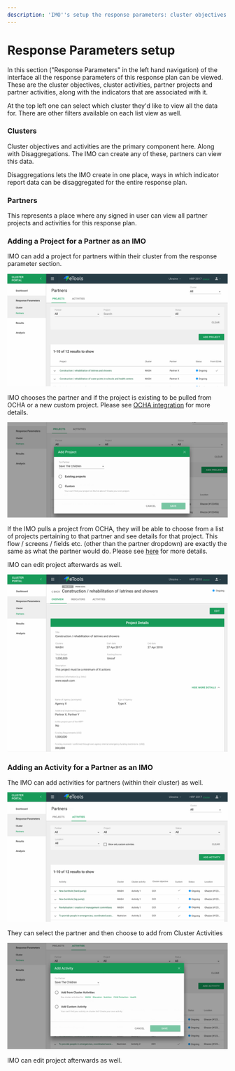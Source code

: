```yaml
---
description: 'IMO''s setup the response parameters: cluster objectives & activities'
---
```


# Response Parameters setup

In this section \("Response Parameters" in the left hand navigation\) of the interface all the response parameters of this response plan can be viewed. These are the cluster objectives, cluster activities, partner projects and partner activities, along with the indicators that are associated with it.

At the top left one can select which cluster they'd like to view all the data for. There are other filters available on each list view as well.

### Clusters

Cluster objectives and activities are the primary component here. Along with Disaggregations. The IMO can create any of these, partners can view this data.

Disaggregations lets the IMO create in one place, ways in which indicator report data can be disaggregated for the entire response plan.

### Partners

This represents a place where any signed in user can view all partner projects and activities for this response plan.



### Adding a Project for a Partner as an IMO

IMO can add a project for partners within their cluster from the response parameter section.

![](../../.gitbook/assets/screen-shot-2018-03-06-at-12.13.34-pm.png)

IMO chooses the partner and if the project is existing to be pulled from OCHA or a new custom project. Please see [OCHA integration](ocha-integration/README.md) for more details.

![](../../.gitbook/assets/screen-shot-2018-03-06-at-12.13.18-pm.png)

If the IMO pulls a project from OCHA, they will be able to choose from a list of projects pertaining to that partner and see details for that project. This flow / screens / fields etc. \(other than the partner dropdown\) are exactly the same as what the partner would do. Please see [here](planning-your-action-as-a-partner.md) for more details.

IMO can edit project afterwards as well.

![](../../.gitbook/assets/screen-shot-2018-03-06-at-12.10.02-pm.png)

### Adding an Activity for a Partner as an IMO

The IMO can add activities for partners \(within their cluster\) as well.

![](../../.gitbook/assets/screen-shot-2018-03-06-at-12.20.37-pm.png)

They can select the partner and then choose to add from Cluster Activities 

![](../../.gitbook/assets/screen-shot-2018-03-06-at-12.22.44-pm.png)



IMO can edit project afterwards as well.

 



